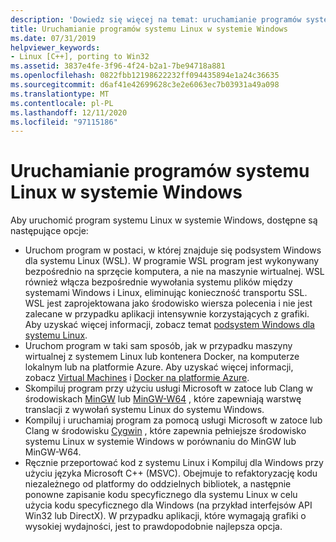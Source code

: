 ```yaml
---
description: 'Dowiedz się więcej na temat: uruchamianie programów systemu Linux w systemie Windows'
title: Uruchamianie programów systemu Linux w systemie Windows
ms.date: 07/31/2019
helpviewer_keywords:
- Linux [C++], porting to Win32
ms.assetid: 3837e4fe-3f96-4f24-b2a1-7be94718a881
ms.openlocfilehash: 0822fbb12198622232ff094435894e1a24c36635
ms.sourcegitcommit: d6af41e42699628c3e2e6063ec7b03931a49a098
ms.translationtype: MT
ms.contentlocale: pl-PL
ms.lasthandoff: 12/11/2020
ms.locfileid: "97115186"
---
```

# <a name="running-linux-programs-on-windows"></a>Uruchamianie programów systemu Linux w systemie Windows

Aby uruchomić program systemu Linux w systemie Windows, dostępne są następujące opcje:

- Uruchom program w postaci, w której znajduje się podsystem Windows dla systemu Linux (WSL). W programie WSL program jest wykonywany bezpośrednio na sprzęcie komputera, a nie na maszynie wirtualnej. WSL również włącza bezpośrednie wywołania systemu plików między systemami Windows i Linux, eliminując konieczność transportu SSL. WSL jest zaprojektowana jako środowisko wiersza polecenia i nie jest zalecane w przypadku aplikacji intensywnie korzystających z grafiki. Aby uzyskać więcej informacji, zobacz temat [podsystem Windows dla systemu Linux](/windows/wsl/about).
- Uruchom program w taki sam sposób, jak w przypadku maszyny wirtualnej z systemem Linux lub kontenera Docker, na komputerze lokalnym lub na platformie Azure. Aby uzyskać więcej informacji, zobacz [Virtual Machines](https://azure.microsoft.com/services/virtual-machines/) i [Docker na platformie Azure](/azure/docker/).
- Skompiluj program przy użyciu usługi Microsoft w zatoce lub Clang w środowiskach [MinGW](http://MinGW.org/) lub [MinGW-W64](https://sourceforge.net/p/mingw-w64/wiki2/Home/) , które zapewniają warstwę translacji z wywołań systemu Linux do systemu Windows.
- Kompiluj i uruchamiaj program za pomocą usługi Microsoft w zatoce lub Clang w środowisku [Cygwin](https://www.cygwin.com/) , które zapewnia pełniejsze środowisko systemu Linux w systemie Windows w porównaniu do MinGW lub MinGW-W64.
- Ręcznie przeportować kod z systemu Linux i Kompiluj dla Windows przy użyciu języka Microsoft C++ (MSVC). Obejmuje to refaktoryzację kodu niezależnego od platformy do oddzielnych bibliotek, a następnie ponowne zapisanie kodu specyficznego dla systemu Linux w celu użycia kodu specyficznego dla Windows (na przykład interfejsów API Win32 lub DirectX). W przypadku aplikacji, które wymagają grafiki o wysokiej wydajności, jest to prawdopodobnie najlepsza opcja.

